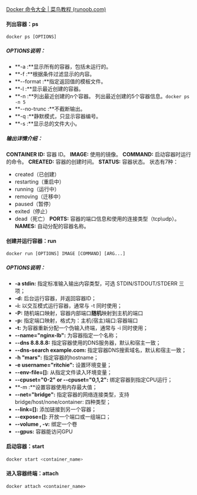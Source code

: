 [Docker 命令大全 | 菜鸟教程 (runoob.com)](https://www.runoob.com/docker/docker-command-manual.html#:~:text=Docker%20%E5%91%BD%E4%BB%A4%E5%A4%A7%E5%85%A8%20%E5%AE%B9%E5%99%A8%E7%94%9F%E5%91%BD%E5%91%A8%E6%9C%9F%E7%AE%A1%E7%90%86%20run%20start%2Fstop%2Frestart%20kill%20rm%20pause%2Funpause,commit%20cp%20diff%20%E9%95%9C%E5%83%8F%E4%BB%93%E5%BA%93%20login%20pull%20push%20sea..)

#### 列出容器：ps
`docker ps [OPTIONS]`
##### OPTIONS说明：
- **-a :**显示所有的容器，包括未运行的。
- **-f :**根据条件过滤显示的内容。
- **--format :**指定返回值的模板文件。
- **-l :**显示最近创建的容器。
- **-n :**列出最近创建的n个容器。
	列出最近创建的5个容器信息。`docker ps -n 5`
- **--no-trunc :**不截断输出。
- **-q :**静默模式，只显示容器编号。
- **-s :**显示总的文件大小。
##### 输出详情介绍：
**CONTAINER ID:** 容器 ID。
**IMAGE:** 使用的镜像。
**COMMAND:** 启动容器时运行的命令。
**CREATED:** 容器的创建时间。
**STATUS:** 容器状态。
状态有7种：
- created（已创建）
- restarting（重启中）
- running（运行中）
- removing（迁移中）
- paused（暂停）
- exited（停止）
- dead（死亡）
**PORTS:** 容器的端口信息和使用的连接类型（tcp\udp）。
**NAMES:** 自动分配的容器名称。

#### 创建并运行容器：run
`docker run [OPTIONS] IMAGE [COMMAND] [ARG...]`
##### OPTIONS说明：
- **-a stdin:** 指定标准输入输出内容类型，可选 STDIN/STDOUT/STDERR 三项；
- **-d:** 后台运行容器，并返回容器ID；
- **-i:** 以交互模式运行容器，通常与 -t 同时使用；
- **-P:** 随机端口映射，容器内部端口**随机**映射到主机的端口
- **-p:** 指定端口映射，格式为：主机(宿主)端口:容器端口
- **-t:** 为容器重新分配一个伪输入终端，通常与 -i 同时使用；
- **--name="nginx-lb":** 为容器指定一个名称；
- **--dns 8.8.8.8:** 指定容器使用的DNS服务器，默认和宿主一致；
- **--dns-search example.com:** 指定容器DNS搜索域名，默认和宿主一致；
- **-h "mars":** 指定容器的hostname；
- **-e username="ritchie":** 设置环境变量；
- **--env-file=[]:** 从指定文件读入环境变量；
- **--cpuset="0-2" or --cpuset="0,1,2":** 绑定容器到指定CPU运行；
- **-m :**设置容器使用内存最大值；
- **--net="bridge":** 指定容器的网络连接类型，支持 bridge/host/none/container: 四种类型；
- **--link=[]:** 添加链接到另一个容器；
- **--expose=[]:** 开放一个端口或一组端口；
- **--volume , -v:** 绑定一个卷
- **--gpus:** 容器能访问GPU

#### 启动容器：start
```bash
docker start <container_name>
```

#### 进入容器终端：attach
```shell
docker attach <container_name>
```
